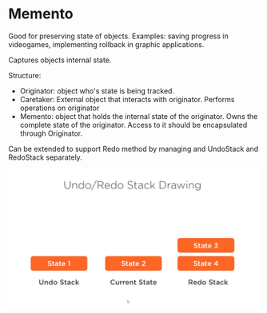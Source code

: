 ﻿# Memento

Good for preserving state of objects. Examples: saving progress in videogames, implementing rollback in graphic applications.

Captures objects internal state.

Structure:
- Originator: object who's state is being tracked.
- Caretaker: External object that interacts with originator. Performs operations on originator
- Memento: object that holds the internal state of the originator. Owns the complete state of the originator. Access to it should be encapsulated through Originator.

Can be extended to support Redo method by managing and UndoStack and RedoStack separately.

![State stacks for Undo and Redo](MementoStateStacks.png "State stacks for Undo and Redo")
